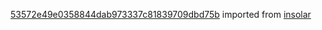 [53572e49e0358844dab973337c81839709dbd75b](https://github.com/insolar/insolar/commit/53572e49e0358844dab973337c81839709dbd75b) imported from [insolar](https://github.com/insolar/insolar)
